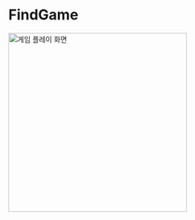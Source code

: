 # FindGame


<img width="354" alt="게임 플레이 화면" src="https://github.com/sumyouth/Find/assets/128338892/1654909b-80f6-4798-a156-2b6d0246f7f8">
